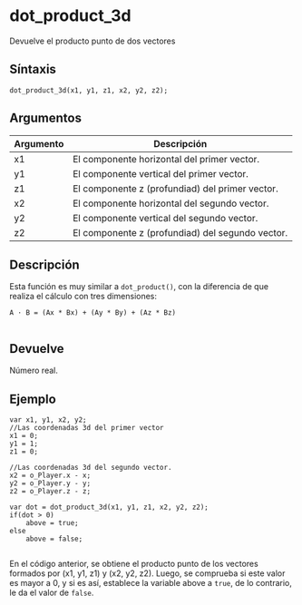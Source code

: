 # dot_product_3d

Devuelve el producto punto de dos vectores

## Síntaxis

  
```gml  
dot_product_3d(x1, y1, z1, x2, y2, z2);  
```  

## Argumentos

Argumento|Descripción|  
---|---|  
x1|El componente horizontal del primer vector.|  
y1|El componente vertical del primer vector.|  
z1|El componente z (profundiad) del primer vector.|  
x2|El componente horizontal del segundo vector.|  
y2|El componente vertical del segundo vector.|  
z2|El componente z (profundiad) del segundo vector.|  

## Descripción

Esta función es muy similar a `dot_product()`, con la diferencia de que realiza el cálculo con tres dimensiones:  
  
```gml  
A · B = (Ax * Bx) + (Ay * By) + (Az * Bz)  
  
```  

## Devuelve

Número real.

## Ejemplo

  
```gml  
var x1, y1, x2, y2;  
//Las coordenadas 3d del primer vector  
x1 = 0;  
y1 = 1;  
z1 = 0;  
  
//Las coordenadas 3d del segundo vector.  
x2 = o_Player.x - x;  
y2 = o_Player.y - y;  
z2 = o_Player.z - z;  
  
var dot = dot_product_3d(x1, y1, z1, x2, y2, z2);  
if(dot > 0)  
    above = true;  
else  
    above = false;  
  
```  
En el código anterior, se obtiene el producto punto de los vectores formados por (x1, y1, z1) y (x2, y2, z2). Luego, se comprueba si este valor es mayor a 0, y si es así, establece la variable above a `true`, de lo contrario, le da el valor de `false`.